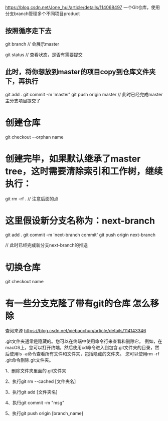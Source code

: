
https://blog.csdn.net/Jone_hui/article/details/114068497
一个Git仓库，使用分支branch管理多个不同项目product

## 按照循序走下去

git branch // 会展示master
 
git status // 查看状态，是否有需要提交

## 此时，将你想放到master的项目copy到仓库文件夹下，再执行
git add .
git commit -m 'master'
git push origin master
// 此时已经完成master主分支项目提交了
# 创建仓库
git checkout --orphan name
#  创建完毕，如果默认继承了master tree，这时需要清除索引和工作树，继续执行：
git rm -rf . // 注意后面的点
# 这里假设新分支名称为：next-branch
 
git add .
git commit -m 'next-branch commit'
git push origin next-branch
 
// 此时已经完成新分支next-branch的推送

# 切换仓库
git checkout name


# 有一些分支克隆了带有git的仓库 怎么移除

查阅来源 https://blog.csdn.net/xiebaochun/article/details/114143346

.git文件夹通常是隐藏的。您可以在终端中使用命令行来查看和删除它。
例如，在macOS上，您可以打开终端，然后使用cd命令进入到包含.git文件夹的目录，然后使用ls -a命令查看所有文件和文件夹，包括隐藏的文件夹。
您可以使用rm -rf .git命令删除.git文件夹。

1、删除文件夹里面的.git文件夹

2、执行git rm --cached [文件夹名]

3、执行git add [文件夹名]

4、执行git commit -m "msg"

5、执行git push origin [branch_name]


